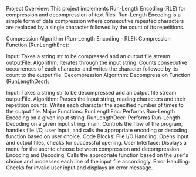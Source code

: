 Project Overview:
This project implements Run-Length Encoding (RLE) for compression and decompression of text files. Run-Length Encoding is a simple form of data compression where consecutive repeated characters are replaced by a single character followed by the count of its repetitions.

Compression Algorithm (Run-Length Encoding - RLE):
Compression Function (RunLengthEnc):

Input: Takes a string str to be compressed and an output file stream outputFile.
Algorithm: Iterates through the input string. Counts consecutive occurrences of each character and writes the character followed by its count to the output file.
Decompression Algorithm:
Decompression Function (RunLengthDecr):

Input: Takes a string str to be decompressed and an output file stream outputFile.
Algorithm: Parses the input string, reading characters and their repetition counts. Writes each character the specified number of times to the output file.
Major Functions:
RunLengthEnc: Performs Run-Length Encoding on a given input string.
RunLengthDecr: Performs Run-Length Decoding on a given input string.
main: Controls the flow of the program, handles file I/O, user input, and calls the appropriate encoding or decoding function based on user choice.
Code Blocks:
File I/O Handling: Opens input and output files, checks for successful opening.
User Interface: Displays a menu for the user to choose between compression and decompression.
Encoding and Decoding: Calls the appropriate function based on the user's choice and processes each line of the input file accordingly.
Error Handling: Checks for invalid user input and displays an error message.
